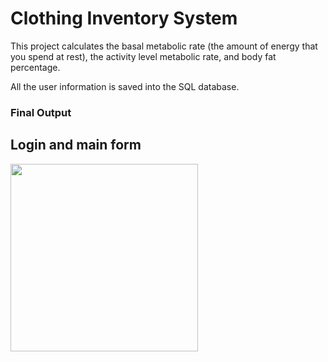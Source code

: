 <h1>Clothing Inventory System</h1>

<p>This project calculates the basal metabolic rate (the amount of energy that you spend at rest), the activity level metabolic rate, and body fat percentage.</p>

<p>All the user information is saved into the SQL database.</>

<h3>Final Output</h3>

<h2>Login and main form</h2>
<img src="https://suelenduarte.github.io/ClothingInventorySystem/images/login.PNG" width = 300 height = 300> 
